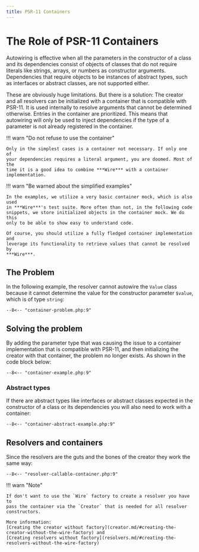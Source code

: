 ```yaml
---
title: PSR-11 Containers
---
```

The Role of PSR-11 Containers
=================

Autowiring is effective when all the parameters in the constructor of a class
and its dependencies consist of objects of classes that do not require literals
like strings, arrays, or numbers as constructor arguments. Dependencies that
require objects to be instances of abstract types, such as interfaces or
abstract classes, are not supported either.

These are obviously huge limitations. But there is a solution: The creator and
all resolvers can be initialized with a container that is compatible with
PSR-11. It is used internally to resolve arguments that cannot be determined
otherwise. Entries in the container are prioritized. This means that autowiring
will only be used to inject dependencies if the type of a parameter is not
already registered in the container.

!!! warn "Do not refuse to use the container" 

    Only in the simplest cases is a container not necessary. If only one of
    your dependencies requires a literal argument, you are doomed. Most of the
    time it is a good idea to combine ***Wire*** with a container
    implementation.

!!! warn "Be warned about the simplified examples" 

    In the examples, we utilize a very basic container mock, which is also used
    in ***Wire***'s test suite. More often than not, in the following code
    snippets, we store initialized objects in the container mock. We do this
    only to be able to show easy to understand code.  

    Of course, you should utilize a fully fledged container implementation and
    leverage its functionality to retrieve values that cannot be resolved by
    ***Wire***.

The Problem
-----------

In the following example, the resolver cannot autowire the `Value` class
because it cannot determine the value for the constructor parameter `$value`,
which is of type `string`:

```
--8<-- "container-problem.php:9"
```

Solving the problem
-------------------

By adding the parameter type that was causing the issue to a container
implementation that is compatible with PSR-11, and then initializing the
creator with that container, the problem no longer exists. As shown in the
code block below:

```
--8<-- "container-example.php:9"
```

### Abstract types

If there are abstract types like interfaces or abstract classes expected in the
constructor of a class or its dependencies you will also need to work with
a container:

```
--8<-- "container-abstract-example.php:9"
```

Resolvers and containers
------------------------

Since the resolvers are the guts and the bones of the creator they work the
same way:

```
--8<-- "resolver-callable-container.php:9"
```

!!! warn "Note" 

    If don't want to use the `Wire` factory to create a resolver you have to
    pass the container via the `Creator` that is needed for all resolver
    constructors.  

    More information:
    [Creating the creator without factory](creator.md/#creating-the-creator-without-the-wire-factory) and
    [Creating resolvers without factory](resolvers.md/#creating-the-resolvers-without-the-wire-factory)
